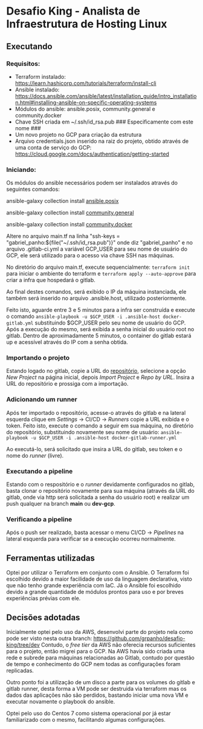 # Desafio King - Analista de Infraestrutura de Hosting Linux

## Executando

### Requisitos:

- Terraform instalado: https://learn.hashicorp.com/tutorials/terraform/install-cli
- Ansible instalado: https://docs.ansible.com/ansible/latest/installation_guide/intro_installation.html#installing-ansible-on-specific-operating-systems 
- Módulos do ansible: ansible.posix, community.general e community.docker
- Chave SSH criada em ~/.ssh/id_rsa.pub ### Especificamente com este nome ###
- Um novo projeto no GCP para criação da estrutura
- Arquivo credentials.json inserido na raiz do projeto, obtido através de uma conta de serviço do GCP: https://cloud.google.com/docs/authentication/getting-started

### Iniciando:

Os módulos do ansible necessários podem ser instalados através do seguintes comandos:

ansible-galaxy collection install [ansible.posix](https://docs.ansible.com/ansible/latest/collections/ansible/posix/mount_module.html)

ansible-galaxy collection install [community.general](https://docs.ansible.com/ansible/latest/collections/community/general/filesystem_module.html)

ansible-galaxy collection install [community.docker](https://docs.ansible.com/ansible/latest/collections/community/docker/docker_compose_module.html)

Altere no arquivo main.tf na linha "ssh-keys = "gabriel_panho:${file("~/.ssh/id_rsa.pub")}" onde diz "gabriel_panho" e no arquivo .gitlab-ci.yml a variável GCP_USER para seu nome de usuário do GCP, ele será utilizado para o acesso via chave SSH nas máquinas.

No diretório do arquivo main.tf, execute sequencialmente:
`terraform init` para iniciar o ambiente do terraform e `terraform apply --auto-approve` para criar a infra que hospedará o gitlab.

Ao final destes comandos, será exibido o IP da máquina instanciada, ele também será inserido no arquivo .ansible.host, utilizado posteriormente.

Feito isto, aguarde entre 3 e 5 minutos para a infra ser construída e execute o comando `ansible-playbook -u $GCP_USER -i .ansible-host docker-gitlab.yml` substituindo $GCP_USER pelo seu nome de usuário do GCP.
Após a execução do mesmo, será exibida a senha inicial do usuário root no gitlab. Dentro de aproximadamente 5 minutos, o container do gitlab estará up e acessível através do IP com a senha obtida.

### Importando o projeto

Estando logado no gitlab, copie a URL do [repositório](https://github.com/grpanho/desafio-king.git), selecione a opção *New Project* na página inicial, depois *Import Project* e *Repo by URL*. Insira a URL do repositório e prossiga com a importação.

### Adicionando um runner

Após ter importado o repositório, acesse-o através do gitlab e na lateral esquerda clique em *Settings* -> CI/CD -> *Runners*  copie a URL exibida e o token. Feito isto, execute o comando a seguir em sua máquina, no diretório do repositório, substituindo novamente seu nome de usuário: 
`ansible-playbook -u $GCP_USER -i .ansible-host docker-gitlab-runner.yml`

Ao executá-lo, será solicitado que insira a URL do gitlab, seu token e o nome do *runner* (livre).

### Executando a pipeline

Estando com o respositório e o *runner* devidamente configurados no gitlab, basta clonar o repositório novamente para sua máquina (através da URL do gitlab, onde via http será solicitada a senha do usuário root) e realizar um push qualquer na branch **main** ou **dev-gcp**.

### Verificando a pipeline

Após o push ser realizado, basta acessar o menu CI/CD -> *Pipelines* na lateral esquerda para verificar se a execução ocorreu normalmente.

## Ferramentas utilizadas

Optei por utilizar o Terraform em conjunto com o Ansible. O Terraform foi escolhido devido a maior facilidade de uso da linguagem declarativa, visto que não tenho grande experiência com IaC. Já o Ansible foi escolhido devido a grande quantidade de módulos prontos para uso e por breves experiências prévias com ele.

## Decisões adotadas

Inicialmente optei pelo uso da AWS, desenvolvi parte do projeto nela como pode ser visto nesta outra branch: https://github.com/grpanho/desafio-king/tree/dev
Contudo, o *free tier* da AWS não oferecia recursos suficientes para o projeto, então migrei para o GCP. Na AWS havia sido criada uma rede e subrede para máquinas relacionadas ao Gitlab, contudo por questão de tempo e conhecimento do GCP nem todas as configurações foram replicadas.

Outro ponto foi a utilização de um disco a parte para os volumes do gitlab e gitlab runner, desta forma a VM pode ser destruida via terraform mas os dados das aplicações não são perdidos, bastando iniciar uma nova VM e executar novamente o playbook do ansible.

Optei pelo uso do Centos 7 como sistema operacional por já estar familiarizado com o mesmo, facilitando algumas configurações.